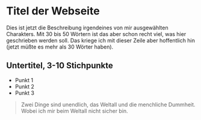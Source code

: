 # Titel der Webseite
Dies ist jetzt die Beschreibung irgendeines von mir ausgewählten Charakters.
Mit 30 bis 50 Wörtern ist das aber schon recht viel, was hier geschrieben werden soll.
Das kriege ich mit dieser Zeile aber hoffentlich hin (jetzt müßte es mehr als 30 Wörter haben).
## Untertitel, 3-10 Stichpunkte
* Punkt 1
* Punkt 2
* Punkt 3

> Zwei Dinge sind unendlich, das Weltall und die menchliche Dummheit.
> Wobei ich mir beim Weltall nicht sicher bin.
